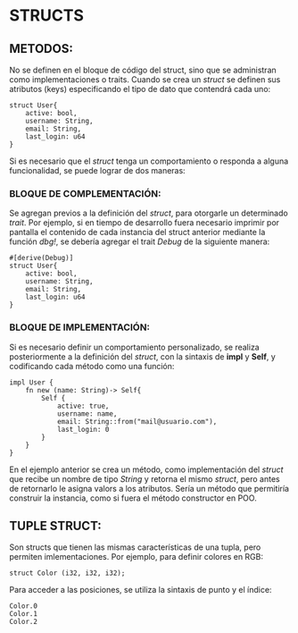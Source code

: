 # STRUCTS

## METODOS:
No se definen en el bloque de código del struct, sino que se administran como implementaciones o traits. Cuando se crea un *struct* se definen sus atributos (keys) especificando el tipo de dato que contendrá cada uno: 

    struct User{
        active: bool,
        username: String,
        email: String,
        last_login: u64
    }

Si es necesario que el *struct* tenga un comportamiento o responda a alguna funcionalidad, se puede lograr de dos maneras:

### BLOQUE DE COMPLEMENTACIÓN: 
Se agregan previos a la definición del *struct*, para otorgarle un determinado *trait*. Por ejemplo, si en tiempo de desarrollo fuera necesario imprimir por pantalla el contenido de cada instancia del struct anterior mediante la función *dbg!*, se debería agregar el trait *Debug* de la siguiente manera:

    #[derive(Debug)]
    struct User{
        active: bool,
        username: String,
        email: String,
        last_login: u64
    }

### BLOQUE DE IMPLEMENTACIÓN:
Si es necesario definir un comportamiento personalizado, se realiza posteriormente a la definición del *struct*, con la sintaxis de **impl** y **Self**, y codificando cada método como una función:

    impl User {
        fn new (name: String)-> Self{
            Self {
                active: true,
                username: name,
                email: String::from("mail@usuario.com"),
                last_login: 0
            }
        }
    }

En el ejemplo anterior se crea un método, como implementación del *struct* que recibe un nombre de tipo *String* y retorna el mismo *struct*, pero antes de retornarlo le asigna valors a los atributos. Sería un método que permitiría construir la instancia, como si fuera el método constructor en POO. 

## TUPLE STRUCT:
Son structs que tienen las mismas características de una tupla, pero permiten imlementaciones. Por ejemplo, para definir colores en RGB:

    struct Color (i32, i32, i32);

Para acceder a las posiciones, se utiliza la sintaxis de punto y el índice:

    Color.0
    Color.1
    Color.2




